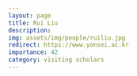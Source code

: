 ```yaml
---
layout: page
title: Rui Liu
description: 
img: assets/img/people/ruiliu.jpg
redirect: https://www.yonsei.ac.kr
importance: 42
category: visiting scholars
---
```


